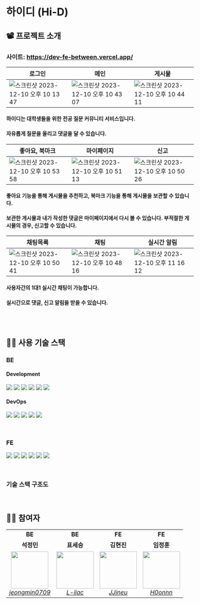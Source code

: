 <!-- <img src="https://github.com/Pll-Care/Pll-Care/assets/81316050/152e42e0-3025-4a38-8565-7c5ced1d0f5f" width=100> -->
<br/>

# 하이디 (Hi-D)

## 📽️ 프로젝트 소개

### 사이트: https://dev-fe-between.vercel.app/

|로그인|메인|게시물|
|------|---|---|
|![스크린샷 2023-12-10 오후 10 13 47](https://github.com/Between-Departments/dev-BE/assets/38908184/b5c8284b-dce4-433f-a9f1-4f946459eb45)|![스크린샷 2023-12-10 오후 10 43 07](https://github.com/Between-Departments/dev-BE/assets/38908184/28473c22-dec3-4d67-a116-e34f93c94e2d)|![스크린샷 2023-12-10 오후 10 44 11](https://github.com/Between-Departments/dev-BE/assets/38908184/0ea0d2c0-f2ba-4e03-a9c7-c276bcf7d3e1)|

#### 하이디는 대학생들을 위한 전공 질문 커뮤니티 서비스입니다.
#### 자유롭게 질문을 올리고 댓글을 달 수 있습니다.

|좋아요, 북마크|마이페이지|신고|
|------|---|---|
|![스크린샷 2023-12-10 오후 10 53 58](https://github.com/Between-Departments/dev-BE/assets/38908184/969a7b98-b2d9-413b-b4f0-dd44f0b70a2b)|![스크린샷 2023-12-10 오후 10 51 13](https://github.com/Between-Departments/dev-BE/assets/38908184/f774670c-04e2-4775-832d-19ce8f55f312)|![스크린샷 2023-12-10 오후 10 50 26](https://github.com/Between-Departments/dev-BE/assets/38908184/8c5385d1-4669-4777-a9cc-63d085d01234)|

#### 좋아요 기능을 통해 게시물을 추천하고, 북마크 기능을 통해 게시물을 보관할 수 있습니다.
#### 보관한 게시물과 내가 작성한 댓글은 마이페이지에서 다시 볼 수 있습니다. 부적절한 게시물의 경우, 신고할 수 있습니다.

|채팅목록|채팅|실시간 알림|
|------|---|---|
|![스크린샷 2023-12-10 오후 10 50 41](https://github.com/Between-Departments/dev-BE/assets/38908184/1bb136fa-6c07-45a3-a0a6-8a9d8bd22e65)|![스크린샷 2023-12-10 오후 10 48 16](https://github.com/Between-Departments/dev-BE/assets/38908184/7a8b25d0-23cf-4b67-b782-1d88582f8e9d)|![스크린샷 2023-12-10 오후 11 16 12](https://github.com/Between-Departments/dev-BE/assets/38908184/83864faf-2988-4ec4-ace7-962d204c4261)|

#### 사용자간의 1대1 실시간 채팅이 가능합니다.
#### 실시간으로 댓글, 신고 알림을 받을 수 있습니다.

<br />
<!-- <img src="https://github.com/Pll-Care/Pll-Care/assets/81316050/2d6b1b91-6c2e-4ae6-a7e1-9a4ce67db461"> -->

<br />

## 👨‍🔧 사용 기술 스택

### BE

#### Development
<img src="https://img.shields.io/badge/Spring Boot-6DB33F?style=flat-square&logo=springboot&logoColor=white"/> <img src="https://img.shields.io/badge/Spring Security-6DB33F?style=flat-square&logo=springsecurity&logoColor=white"/> <img src="https://img.shields.io/badge/JPA Hibernate-59666C?style=flat-square&logo=hibernate&logoColor=white"/> <img src="https://img.shields.io/badge/QueryDSL-FFA500?style=flat-square&logo=querydsl&logoColor=white"/> <img src="https://img.shields.io/badge/MySQL-4479A1?style=flat-square&logo=mysql&logoColor=white"/> <img src="https://img.shields.io/badge/JSON Web Tokens-000000?style=flat-square&logo=jsonwebtokens&logoColor=white"/> 


#### DevOps
<img src="https://img.shields.io/badge/AWS EC2-FF9900?style=flat-square&logo=amazonec2&logoColor=white"/> <img src="https://img.shields.io/badge/AWS RDS-527FFF?style=flat-square&logo=amazonrds&logoColor=white"/> <img src="https://img.shields.io/badge/AWS S3-569A31?style=flat-square&logo=amazons3&logoColor=white"/> <img src="https://img.shields.io/badge/Docker-2496ED?style=flat-square&logo=docker&logoColor=white"/> <img src="https://img.shields.io/badge/GitHub Actions-2088FF?style=flat-square&logo=githubactions&logoColor=white"/>


<br/>

### FE

<img src="https://img.shields.io/badge/TypeScript-3178C6?style=flat-square&logo=TypeScript&logoColor=white"> <img src="https://img.shields.io/badge/React-61DAFB?style=flat-square&logo=React&logoColor=white"> <img src="https://img.shields.io/badge/Vite-646CFF?style=flat-square&logo=Vite&logoColor=white"> <img src="https://img.shields.io/badge/Zustand-764ABC?style=flat-square&logo=Zustand&logoColor=white"> <img src="https://img.shields.io/badge/React Query-FF4154?style=flat-square&logo=React Query&logoColor=white"> <img src="https://img.shields.io/badge/Styled_components-DB7093?style=flat-square&logo=Styled-components&logoColor=white">





<br/>

### 기술 스택 구조도


<br />

## 👨‍💻 참여자

<table>
    <tr align="center">
        <td><B>BE<B></td>
        <td><B>BE<B></td>
        <td><B>FE<B></td>
        <td><B>FE<B></td>
    </tr>
    <tr align="center">
        <td><B>석정민<B></td>
        <td><B>표세승<B></td>
        <td><B>김현진<B></td>
        <td><B>임정훈<B></td>
    </tr>
    <tr align="center">
        <td>
            <img src="https://github.com/jeongmin0709.png?size=100" width="100">
            <br>
            <a href="https://github.com/jeongmin0709"><I>jeongmin0709</I></a>
        </td>
        <td>
            <img src="https://github.com/L-ilac.png?size=100" width="100">
            <br>
            <a href="https://github.com/L-ilac"><I>L-ilac</I></a>
        </td>
        <td>
            <img src="https://github.com/JJineu.png?size=100" width="100">
            <br>
            <a href="https://github.com/JJineu"><I>JJineu</I></a>
        </td>
        <td>
            <img src="https://github.com/H0onnn.png?size=100" width="100">
            <br>
            <a href="https://github.com/H0onnn"><I>H0onnn</I></a>
        </td>
    </tr>
</table>
